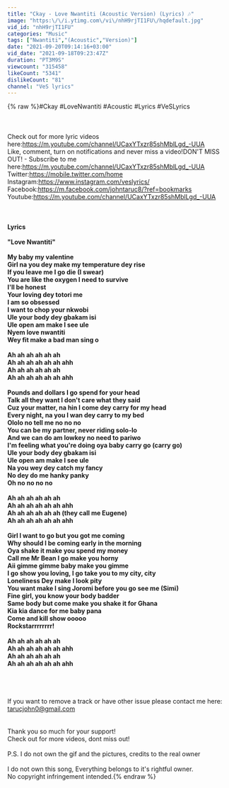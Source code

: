 ```yaml
---
title: "Ckay - Love Nwantiti (Acoustic Version) (Lyrics) 🎶"
image: "https:\/\/i.ytimg.com\/vi\/nhH9rjTI1FU\/hqdefault.jpg"
vid_id: "nhH9rjTI1FU"
categories: "Music"
tags: ["Nwantiti","(Acoustic","Version)"]
date: "2021-09-20T09:14:16+03:00"
vid_date: "2021-09-18T09:23:47Z"
duration: "PT3M9S"
viewcount: "315458"
likeCount: "5341"
dislikeCount: "81"
channel: "VeS lyrics"
---
```

{% raw %}#Ckay #LoveNwantiti #Acoustic #Lyrics #VeSLyrics<br /><br /><br /><br />Check out for more lyric videos here:<a rel="nofollow" target="blank" href="https://m.youtube.com/channel/UCaxYTxzr85shMblLgd_-UUA">https://m.youtube.com/channel/UCaxYTxzr85shMblLgd_-UUA</a><br />Like, comment, turn on notifications and never miss a video!DON'T MISS OUT! - Subscribe to me here:<a rel="nofollow" target="blank" href="https://m.youtube.com/channel/UCaxYTxzr85shMblLgd_-UUA">https://m.youtube.com/channel/UCaxYTxzr85shMblLgd_-UUA</a><br />Twitter:<a rel="nofollow" target="blank" href="https://mobile.twitter.com/home">https://mobile.twitter.com/home</a><br />Instagram:<a rel="nofollow" target="blank" href="https://www.instagram.com/veslyrics/">https://www.instagram.com/veslyrics/</a><br />Facebook:<a rel="nofollow" target="blank" href="https://m.facebook.com/johntaruc8/?ref=bookmarks">https://m.facebook.com/johntaruc8/?ref=bookmarks</a><br />Youtube:<a rel="nofollow" target="blank" href="https://m.youtube.com/channel/UCaxYTxzr85shMblLgd_-UUA">https://m.youtube.com/channel/UCaxYTxzr85shMblLgd_-UUA</a><br /><br />__________________________________<br /><br />Lyrics<br /><br />&quot;Love Nwantiti&quot;<br /><br />My baby my valentine<br />Girl na you dey make my temperature dey rise<br />If you leave me I go die (I swear)<br />You are like the oxygen I need to survive<br />I'll be honest<br />Your loving dey totori me<br />I am so obsessed<br />I want to chop your nkwobi<br />Ule your body dey gbakam isi<br />Ule open am make I see ule<br />Nyem love nwantiti<br />Wey fit make a bad man sing o<br /><br />Ah ah ah ah ah ah<br />Ah ah ah ah ah ah ahh<br />Ah ah ah ah ah ah<br />Ah ah ah ah ah ah ahh<br /><br />Pounds and dollars I go spend for your head<br />Talk all they want I don't care what they said<br />Cuz your matter, na hin I come dey carry for my head<br />Every night, na you I wan dey carry to my bed<br />Ololo no tell me no no no<br />You can be my partner, never riding solo-lo<br />And we can do am lowkey no need to pariwo<br />I'm feeling what you're doing oya baby carry go (carry go)<br />Ule your body dey gbakam isi<br />Ule open am make I see ule<br />Na you wey dey catch my fancy<br />No dey do me hanky panky<br />Oh no no no no<br /><br />Ah ah ah ah ah ah<br />Ah ah ah ah ah ah ahh<br />Ah ah ah ah ah ah (they call me Eugene)<br />Ah ah ah ah ah ah ahh<br /><br />Girl I want to go but you got me coming<br />Why should I be coming early in the morning<br />Oya shake it make you spend my money<br />Call me Mr Bean I go make you horny<br />Aii gimme gimme baby make you gimme<br />I go show you loving, I go take you to my city, city<br />Loneliness Dey make I look pity<br />You want make I sing Joromi before you go see me (Simi)<br />Fine girl, you know your body badder<br />Same body but come make you shake it for Ghana<br />Kia kia dance for me baby pana<br />Come and kill show ooooo<br />Rockstarrrrrrrr!<br /><br />Ah ah ah ah ah ah<br />Ah ah ah ah ah ah ahh<br />Ah ah ah ah ah ah<br />Ah ah ah ah ah ah ahh<br /><br />__________________________________<br /><br /><br />If you want to remove a track or have other issue please contact me here:  tarucjohn0@gmail.com<br /><br /><br />Thank you so much for your support!<br />Check out for more videos, dont miss out!<br /><br />P.S. I do not own the gif and the pictures, credits to the real owner<br /><br />I do not own this song, Everything belongs to it's rightful owner.<br />No copyright infringement intended.{% endraw %}
